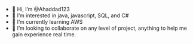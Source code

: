 - 👋 Hi, I’m @Ahaddad123
- 👀 I’m interested in java, javascript, SQL, and C#
- 🌱 I’m currently learning AWS
- 💞️ I’m looking to collaborate on any level of project, anything to help me gain experience real time.

